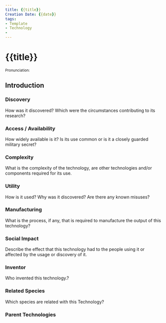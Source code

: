 ```yaml
---
title: {{title}}
Creation Date: {{date}}
tags:
- Template
- Technology
- 
---
```


# {{title}}
<small>Pronunciation:</small>

## Introduction
### Discovery
How was it discovered? Which were the circumstances contributing to its research?
### Access / Availability
How widely available is it? Is its use common or is it a closely guarded military secret?
### Complexity
What is the complexity of the technology, are other technologies and/or components required for its use.
### Utility
How is it used? Why was it discovered? Are there any known misuses?
### Manufacturing
What is the process, if any, that is required to manufacture the output of this technology?
### Social Impact
Describe the effect that this technology had to the people using it or affected by the usage or discovery of it.
### Inventor
Who invented this technology.?
### Related Species
Which species are related with this Technology?
### Parent Technologies